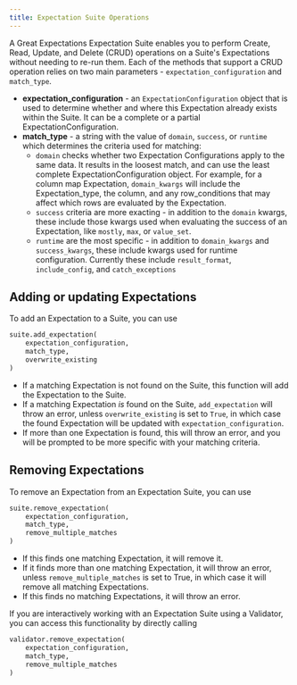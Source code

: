 ```yaml
---
title: Expectation Suite Operations
---
```


A Great Expectations Expectation Suite enables you to perform Create, Read, Update, and Delete (CRUD) operations on a
Suite's Expectations without needing to re-run them. Each of the methods that support a CRUD operation relies on two
main parameters - `expectation_configuration` and `match_type`.

* **expectation_configuration** - an `ExpectationConfiguration` object that is used to determine whether and where this
  Expectation already exists within the Suite. It can be a complete or a partial ExpectationConfiguration.
* **match_type** - a string with the value of `domain`, `success`, or `runtime` which determines the criteria used for
  matching:
    * `domain` checks whether two Expectation Configurations apply to the same data. It results in the loosest match,
      and can use the least complete ExpectationConfiguration object. For example, for a column map
      Expectation, `domain_kwargs` will include the Expectation_type, the column, and any row_conditions that may affect
      which rows are evaluated by the Expectation.
    * `success` criteria are more exacting - in addition to the `domain` kwargs, these include those kwargs used when
      evaluating the success of an Expectation, like `mostly`, `max`, or `value_set`.
    * `runtime` are the most specific - in addition to `domain_kwargs` and `success_kwargs`, these include kwargs used
      for runtime configuration. Currently these include `result_format`, `include_config`, and `catch_exceptions`

## Adding or updating Expectations

To add an Expectation to a Suite, you can use

```python title="Python"
suite.add_expectation(
    expectation_configuration, 
    match_type, 
    overwrite_existing
)
```

* If a matching Expectation is not found on the Suite, this function will add the Expectation to the Suite.
* If a matching Expectation *is* found on the Suite, `add_expectation` will throw an error, unless `overwrite_existing`
  is set to `True`, in which case the found Expectation will be updated with `expectation_configuration`.
* If more than one Expectation is found, this will throw an error, and you will be prompted to be more specific with
  your matching criteria.

## Removing Expectations

To remove an Expectation from an Expectation Suite, you can use

```python title="Python"
suite.remove_expectation(
    expectation_configuration, 
    match_type, 
    remove_multiple_matches
)
```

* If this finds one matching Expectation, it will remove it.
* If it finds more than one matching Expectation, it will throw an error, unless `remove_multiple_matches` is set to
  True, in which case it will remove all matching Expectations.
* If this finds no matching Expectations, it will throw an error.

If you are interactively working with an Expectation Suite using a Validator, you can access this functionality by
directly calling 

```python title="Python"
validator.remove_expectation(
    expectation_configuration, 
    match_type, 
    remove_multiple_matches
)
```
